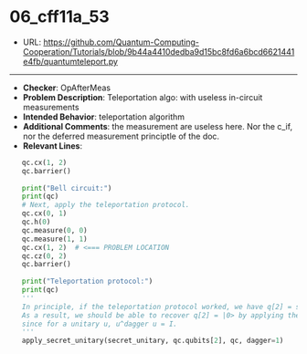 # 06_cff11a_53
 - URL: https://github.com/Quantum-Computing-Cooperation/Tutorials/blob/9b44a4410dedba9d15bc8fd6a6bcd6621441e4fb/quantumteleport.py
---
 - **Checker**: OpAfterMeas
 - **Problem Description**: Teleportation algo: with useless in-circuit measurements
 - **Intended Behavior**: teleportation algorithm
 - **Additional Comments**: the measurement are useless here. Nor the c_if, nor the deferred measurement principtle of the doc.
 - **Relevant Lines**:
```python
   qc.cx(1, 2)
   qc.barrier()
   
   print("Bell circuit:")
   print(qc)
   # Next, apply the teleportation protocol. 
   qc.cx(0, 1)
   qc.h(0)
   qc.measure(0, 0)
   qc.measure(1, 1)
   qc.cx(1, 2)  # <=== PROBLEM LOCATION
   qc.cz(0, 2)
   qc.barrier()
   
   print("Teleportation protocol:")
   print(qc)
   '''
   In principle, if the teleportation protocol worked, we have q[2] = secret_unitary|0>
   As a result, we should be able to recover q[2] = |0> by applying the reverse of secret_unitary
   since for a unitary u, u^dagger u = I.
   '''
   apply_secret_unitary(secret_unitary, qc.qubits[2], qc, dagger=1)
```